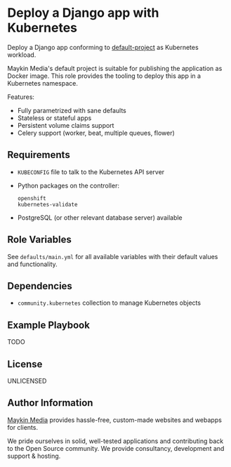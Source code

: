 Deploy a Django app with Kubernetes
===================================

Deploy a Django app conforming to [default-project][default-project] as Kubernetes
workload.

Maykin Media's default project is suitable for publishing the application as Docker
image. This role provides the tooling to deploy this app in a Kubernetes namespace.

Features:

* Fully parametrized with sane defaults
* Stateless or stateful apps
* Persistent volume claims support
* Celery support (worker, beat, multiple queues, flower)

[default-project]: https://bitbucket.org/maykinmedia/default-project

Requirements
------------

* `KUBECONFIG` file to talk to the Kubernetes API server
* Python packages on the controller:

  ```
  openshift
  kubernetes-validate
  ```
* PostgreSQL (or other relevant database server) available

Role Variables
--------------

See `defaults/main.yml` for all available variables with their default values and
functionality.

Dependencies
------------

* `community.kubernetes` collection to manage Kubernetes objects

Example Playbook
----------------

TODO

License
-------

UNLICENSED

Author Information
------------------

[Maykin Media](https://www.maykinmedia.nl/en/) provides hassle-free, custom-made
websites and webapps for clients.

We pride ourselves in solid, well-tested applications and contributing back to the Open
Source community. We provide consultancy, development and support & hosting.
